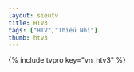 ```yaml
---
layout: sieutv
title: HTV3
tags: ["HTV","Thiếu Nhi"]
thumb: htv3
---
```

{% include tvpro key="vn_htv3" %}
